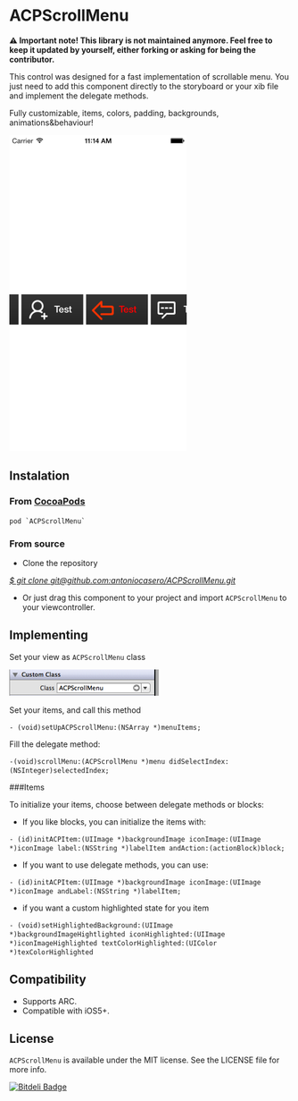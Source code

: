 # ACPScrollMenu

**⚠️ Important note! This library is not maintained anymore. Feel free to keep it updated by yourself, either forking or asking for being the contributor.**

This control was designed for a fast implementation of scrollable menu. You just need to add this component directly to the storyboard or your xib file and implement the delegate methods.

Fully customizable, items, colors, padding, backgrounds, animations&behaviour!

![](sc2.png)

## Instalation

### From [CocoaPods][1]

	pod `ACPScrollMenu`

### From source

* Clone the repository

[*$ git clone git@github.com:antoniocasero/ACPScrollMenu.git*]()

* Or just drag this component to your project and import `ACPScrollMenu` to your viewcontroller.

## Implementing

Set your view as `ACPScrollMenu` class

![](img.png)

Set your items, and call this method

```
- (void)setUpACPScrollMenu:(NSArray *)menuItems;
```

Fill the delegate method:

```
-(void)scrollMenu:(ACPScrollMenu *)menu didSelectIndex:(NSInteger)selectedIndex;
```

###Items

To initialize your items, choose between delegate methods or blocks:

* If you like blocks, you can initialize the items with:

```
- (id)initACPItem:(UIImage *)backgroundImage iconImage:(UIImage *)iconImage label:(NSString *)labelItem andAction:(actionBlock)block;
```
* If you want to use delegate methods, you can use:

```
- (id)initACPItem:(UIImage *)backgroundImage iconImage:(UIImage *)iconImage andLabel:(NSString *)labelItem;
```
* if you want a custom highlighted state for you item

```
- (void)setHighlightedBackground:(UIImage *)backgroundImageHightlighted iconHighlighted:(UIImage *)iconImageHighlighted textColorHighlighted:(UIColor *)texColorHighlighted
```

## Compatibility

- Supports ARC. 
- Compatible with iOS5+.


## License

`ACPScrollMenu` is available under the MIT license. See the LICENSE file for more info.



[1]:	http://www.cocoapods.org



[![Bitdeli Badge](https://d2weczhvl823v0.cloudfront.net/antoniocasero/acpscrollmenu/trend.png)](https://bitdeli.com/free "Bitdeli Badge")

